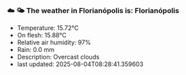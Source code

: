 ### ☁️ 🌤️  The weather in Florianópolis is: Florianópolis

- Temperature: 15.72°C
- On flesh: 15.88°C
- Relative air humidity: 97%
- Rain: 0.0 mm
- Description: Overcast clouds
- last updated: 2025-08-04T08:28:41.359603
